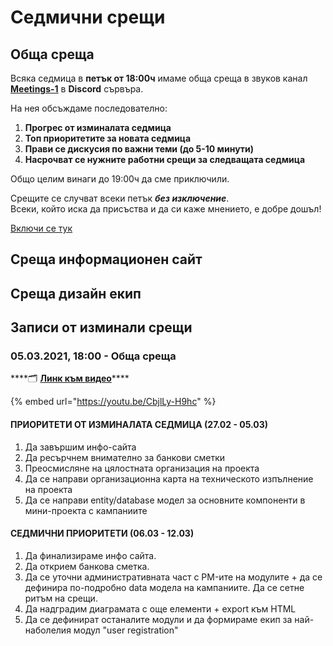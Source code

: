 # Седмични срещи

## Обща среща

Всяка седмица в **петък от 18:00ч** имаме обща среща в звуков канал [**Meetings-1**](https://discord.com/channels/778984868146577458/782260934621003796) в **Discord** сървъра.

На нея обсъждаме последователно:

1. **Прогрес от изминалата седмица**
2. **Топ приоритетите за новата седмица**
3. **Прави се дискусия по важни теми \(до 5-10 минути\)**
4. **Насрочват се нужните работни срещи за следващата седмица**

Общо целим винаги до 19:00ч да сме приключили.

Срещите се случват всеки петък _**без изключение**_.  
Всеки, който иска да присъства и да си каже мнението, е добре дошъл!

[Включи се тук](https://docs.podkrepi.bg/general/komunikaciya/vprosi#kak-da-se-vklyucha-v-organizaciyata)

## Среща информационен сайт

## Среща дизайн екип

## Записи от изминали срещи

### 05.03.2021, 18:00 - Обща среща

\*\*\*\*🗂 [**Линк към видео**](https://youtu.be/CbjlLy-H9hc)\*\*\*\*

{% embed url="https://youtu.be/CbjlLy-H9hc" %}

#### ПРИОРИТЕТИ OT ИЗМИНАЛАТА СЕДМИЦА \(27.02 - 05.03\)

1. Да завършим инфо-сайта
2. Да ресърчнем внимателно за банкови сметки
3. Преосмисляне на цялостната организация на проекта
4. Да се направи организационна карта на техническото изпълнение на проекта
5. Да се направи entity/database модел за основните компоненти в мини-проекта с кампаниите

#### СЕДМИЧНИ ПРИОРИТЕТИ \(06.03 - 12.03\)

1. Да финализираме инфо сайта. 
2. Да открием банкова сметка.
3. Да се уточни административната част с PM-ите на модулите + да се дефинира по-подробно data модела на кампаниите. Да се сетне ритъм на срещи.
4. Да надградим диаграмата с още елементи + export към HTML
5. Да се дефинират останалите модули и да формираме екип за най-наболелия модул "user registration"




